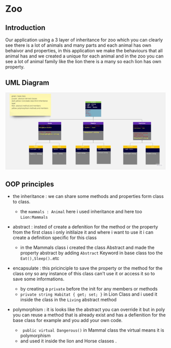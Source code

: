 # Zoo

## Introduction 

Our application using a 3 layer of inheritance for zoo which you can clearly see  there is a lot of animals and many parts and each animal has 
own behaivor and properties, in this application we make the behaviours that all animal has and we created 
a unique for each animal and in the zoo you can see a lot of animal family like the lion there is a many 
so each lion has own property. 

## UML Diagram 

![Uml Diagram](./lab06.jpg)

## OOP principles 

- the inheritance : we can share some methods and properties form class to class.

    - the `mammals : Animal` here i used inheritance and here too `Lion:Mammals` 
- abstract : insted of create a defenition for the method or the property from the first class i only 
 initilaize it and where i want to use it i can create a definition specific for this class
    
    - in the Mammals class i created the class Abstract and made  the property abstract by adding `Abstract` Keyword 
    in base class too the `Eat(),Sleep()`..etc
- encapsulate : this pricinciple to save the property or the method for the class ony so any instance of this class can't use it or access it 
so to save some informations.
    - by creating a `private` before the init for any members or methods 
    - `private string Habitat { get; set; }` in Lion Class 
    and i used it inside the class in the `Living` abstract method
- polymorphism : it is looks like the abstract you can override it but in poly you can reuse a method that 
 is already exist and has a defienition for the base class for example and you add your own code.
     - ` public virtual Dangerous()` in Mammal class the virtual means it is polymorphism  
     - and used it inside the lion and Horse classes .